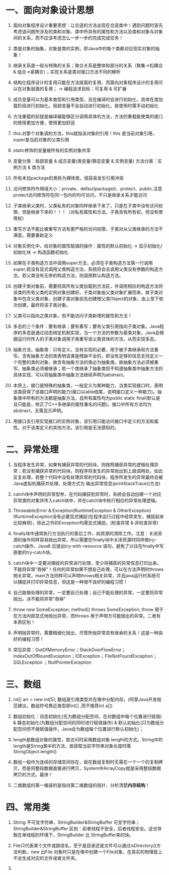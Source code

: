 # **一、面向对象设计思想**

1. 面向对象程序设计重要思想：让合适的方法出现在合适类中！遇到问题时首先考虑该问题所涉及的类和对象、类中所具有的属性和方法以及类和对象与对象间的关系，而不应该考虑怎么一步一步的完成完成任务！

2. 类是对象的抽象，对象是类的实例，即Java中的每个类都对应现实对象的抽象！

3. 继承关系是一般与特殊的关系；聚合关系是整体和部分的关系（聚集->松耦合 & 组合->紧耦合）；实现关系是类对接口方法不同的解析

4. 结构化程序设计的复用只能在方法层面的复用，而面向对象程序设计的复用可以在对象层面的复用； ->  编程追求目标：可复用 & 可扩展

5. 成员变量可以为基本类型和引用类型，且在编译时会进行初始化，具体在类加载阶段进行初始化。局部变量不会自动进行初始化，故使用时需手动初始化

6. 方法重载的前提是编译器能够区分调用具体的方法，方法的重载能使类的接口的使用更加方便，使用更加舒适

7. this:对那个对象调的方法，this就指该对象的引用！this 是当前对象引用，super是当前对象的父类引用

8. static修饰的变量被所有的实例对象共享

9. 变量分类：局部变量 & 成员变量(类变量/静态变量 & 实例变量)  方法分类：实例方法 & 类方法

10. 所有未加package的类称为裸体类，很容易发生引用冲突

11. 访问修饰符作用域大小：private、defaul(package)t、protect、public.注意protect访问修饰符在同一包内的均可访问，不只是继承关系才能访问

12. 子类继承父类时，父类私有的对象同样继承下来了，只是在子类中没有访问权限，但是继承下来的！！！（对私有属性和方法，子类具有所有权，但没有使用权）

13. 重写方法不能比被重写方法有更严格的访问权限，子类对从父类继承的方法不满意，需要重新定义

14. 对象实例化中，给对象的属性赋值的操作：属性的默认初始化 -> 显示初始化/初始化块 -> 构造函数初始化

15. 如果在子类构造方法中调用super方法，必须在子类构造方法第一行调用super;若没有显式调用父类构造方法，系统将会去调用父类没有参数的构造方法，若父类没有无参的构造方法，则调用默认构造方法。

16. 创建子类对象前，需要将其所有父类加载到方法区，并调用相应的构造方法将该类的所有父类的实例对象创建好。子类对象由父类对象扩展而来，故子类对象中包含父类对象，创建子类对象前先创建根父类Object的对象，由上至下依次创建，最终将该子类对象。

17. 父类可以指向之类对象，但不能访问子类新增的属性和方法！

18. 多态的三个条件：要有继承；要有重写；要有父类引用指向子类对象。Java程序的多态是通过动态绑定机制实现，当一个方法的参数为基类对象，Java会根据运行时传入的子类对象调用子类重写该父类具体的方法，从而实现多态。

19. 抽象方法，抽象类：只有定义，没有实现的必要，用于被子类继承和方法重写。含有抽象方法的类表明该类是残缺不全的，即没有足够的信息支持定义一个完整的类的对象，故含有抽象方法的类必为抽象类。故抽象方法必须被重写，抽象类必须被继承；若一个类继承了抽象类但不知道抽象类中抽象方法的具体实现，可以将抽象类中抽象方法继续声明为abstract。

20. 本质上，接口是特殊的抽象类，一般定义为某种能力，当类实现接口时，表明该类获得了该接口声明的能力(接口以able结尾，说明接口定义一种能力)。抽象类中所有的方法都是抽象方法，且所有属性均为public static final(默认是且只能是，修正了C++多继承的属性重名的问题)。接口中所有方法均为abstract，无需显示声明。

21. 用接口去引用实现接口的实例对象，该引用只能访问接口中定义的方法和属性。对于该类定义的其他方法，该引用是无法感知的。



# **二、异常处理**

1. 当程序发生异常，如果有捕获异常的代码块，则按照捕获异常的逻辑处理异常；若没有捕获异常的代码块，则程序将发生的异常抛出到上层调用处，如此反复处理，若整个代码中没有处理异常的代码块，程序所发生的异常最终会被Java虚拟机捕获并处理，处理方式为 输出异常信息(printStackTrace()方法)

2. catch块中声明的异常型参，在代码捕获到异常时，系统会自动创建一个对应异常类的对象并传入catch块中，并在catch块中执行相应的异常处理逻辑。

3. Throwable(Error & Exception(RuntimeException & OtherException) )RuntimeException没有必要显式捕捉(在程序运行过程中经常发生，捕捉起来比较麻烦)，除此之外的Exception均需显式捕捉。(检查异常 & 非检查异常)

4. finally块中通常执行方法执行的善后工作，如资源的清除工作。注意：关闭资源的操作同样容易抛出异常，所以需要在finally块中关闭资源时同样做try-catch操作，Java8 后提出try-with-resource 语句，避免了以往在finally中写嵌套的try-catch块。

5. catch块中一定要对捕捉的异常进行处理，至少将捕获的异常信息打印出来。不能将异常"吞掉"！任何的异常如果不想自己处理，可以在方法声明时throws相关异常，main方法同样可以声明throws相关异常，并且java运行时系统可以捕捉并打印异常信息，但这是一种很不良好的编程习惯！

6. 自己能够处理的异常，一定要自己处理；自己不能处理的异常，一定要将异常抛出。决不能将异常"吞掉"

7. throw new SomeException; method() throws SomeException; throw 用于在方法内部显式地抛出异常，而throws 用于声明方可能抛出的异常。二者有本质区别！

8. 声明抛异常时，需要精细化抛出，尽管所抛异常具有继承的关系！这是一种良好的编程习惯！

9. 常见异常：OutOfMemoryError；StackOverFlowError；IndexOutOfBoundException；IOException；FileNotFoundException；SQLException ；NullPointerException



# **三、数组**

1. int[] arr = new int[5]; 数组是引用类型并在堆中分配内存。(阿里Java开发规范建议，数组符号靠近类型即int[] ,而不推荐int a[])

2. 数组初始化：动态初始化(先为数组分配空间，在对数组中每个位置进行赋值) & 静态初始化(为数组分配空间的同时进行赋值操作) & 默认初始化(只为数组分配空间但不做赋值操作，Java会为数组每个位置进行默认初始化)；

3. length是数组对象的属性，故访问时采用数组对象.length的方式。String中的length是String类中的方法，故获取当前字符串对象长度时需StringObject.length()

4. 数组一般作为连续的存储空间存在，故在数组复制时无需在一个一个的复制拷贝，而是将整段数据直接进行拷贝，System中ArrayCopy就是采用整段数据拷贝的方式，最快！

5. 二维数组的第一维装的是指向第二维数组的指针，分析清楚**内存结构**！



# **四、常用类**

1. String 不可变字符串，StringBuilder&StringBuffer 可变字符串；StringBuilder&StringBuffer 区别：前者线程不安全，后者线程安全。这也导致在单线程的环境下，StringBuilder 比 StringBuffer来的快。

2. File只代表某个文件或路径名，至于是目录还是文件可以通过isDirectory()方法判断。new 出File 对象时只是在堆中创建一个File对象，在真实的物理盘上不会生成对应的文件或者文件夹。

3. 